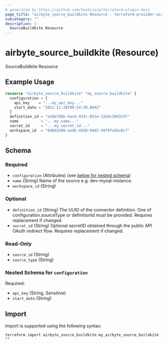 ```yaml
---
# generated by https://github.com/hashicorp/terraform-plugin-docs
page_title: "airbyte_source_buildkite Resource - terraform-provider-airbyte"
subcategory: ""
description: |-
  SourceBuildkite Resource
---
```


# airbyte_source_buildkite (Resource)

SourceBuildkite Resource

## Example Usage

```terraform
resource "airbyte_source_buildkite" "my_source_buildkite" {
  configuration = {
    api_key    = "...my_api_key..."
    start_date = "2021-11-28T09:54:39.864Z"
  }
  definition_id = "e3de7d6b-4acb-4d3c-852a-12d4c39d315f"
  name          = "...my_name..."
  secret_id     = "...my_secret_id..."
  workspace_id  = "0d002e60-aedb-4550-9465-4979fa56c6c7"
}
```

<!-- schema generated by tfplugindocs -->
## Schema

### Required

- `configuration` (Attributes) (see [below for nested schema](#nestedatt--configuration))
- `name` (String) Name of the source e.g. dev-mysql-instance.
- `workspace_id` (String)

### Optional

- `definition_id` (String) The UUID of the connector definition. One of configuration.sourceType or definitionId must be provided. Requires replacement if changed.
- `secret_id` (String) Optional secretID obtained through the public API OAuth redirect flow. Requires replacement if changed.

### Read-Only

- `source_id` (String)
- `source_type` (String)

<a id="nestedatt--configuration"></a>
### Nested Schema for `configuration`

Required:

- `api_key` (String, Sensitive)
- `start_date` (String)

## Import

Import is supported using the following syntax:

```shell
terraform import airbyte_source_buildkite.my_airbyte_source_buildkite ""
```

